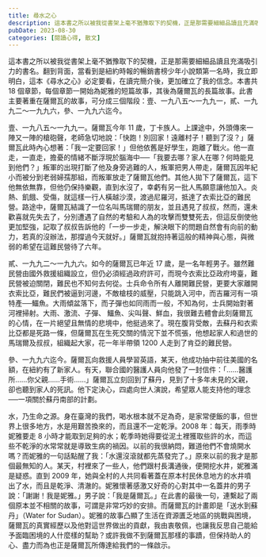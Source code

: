 ```yaml
---
title: 尋水之心
description: 這本書之所以被我從書架上毫不猶豫取下的契機，正是那需要細細品讀且充滿吸引力的書名。翻到背面，當看到是紐約時報的暢銷書榜少年小說類第一名時，我立即明白，這本《尋水之心》必定要看，在讀完簡介後，更加確立了……
pubDate: 2023-08-30
categories: [閱讀心得, 散文]
---
```


<!--author: 琳達．蘇．帕克（Linda Sue Park）-->

這本書之所以被我從書架上毫不猶豫取下的契機，正是那需要細細品讀且充滿吸引力的書名。翻到背面，當看到是紐約時報的暢銷書榜少年小說類第一名時，我立即明白，這本《尋水之心》必定要看，在讀完簡介後，更加確立了我的信念。本書共 18 個章節，每個章節一開始為妮雅的短篇故事，其後為薩爾瓦的長篇故事。此書主要著重在薩爾瓦的故事，可分成三個階段：壹、一九八五～一九九一，貳、一九九二～一九九六，參、一九九六迄今。

壹、一九八五～一九九一。薩爾瓦今年 11 歲，丁卡族人。上課途中，外頭傳來一陣又一陣的槍砲聲，老師急切地說：「快跑！別回家！遠離村子！聽到了沒？」薩爾瓦此時內心想著：「我一定要回家！」但他依舊是好學生，跑離了戰火。他一直走，一直走，擔憂的情緒不斷浮現於腦海中──「我要去哪？家人在哪？何時能見到他們？」叛軍的出現打斷了他及身旁逃難的人，叛軍把男人帶走，薩爾瓦因年紀小而被分到老弱婦孺那組，而叛軍放走了薩爾瓦他們。其他人拋下了薩爾瓦，這下他無依無靠，但他仍保持樂觀，直到水沒了，幸虧有另一批人馬願意讓他加入。炎熱、飢餓、受傷，就這樣一行人橫越沙漠，渡過尼羅河，抵達了衣索比亞的難民營。路途中，薩爾瓦結識了一位名叫馬瑞爾的朋友，並且遇見了叔叔，然而，還未歡喜就先失去了，分別遭遇了自然的考驗和人為的攻擊而雙雙死去，但這反倒使他更加堅強，記取了叔叔告訴他的「一步一步走，解決眼下的問題自然會有向前的動力，若真的沒辦法，那撐過今天就好。」薩爾瓦就抱持著這般的精神與心態，與微弱的希望在這難民營待了六年。

貳、一九九二～一九九六。如今的薩爾瓦已年近 17 歲，是一名年輕男子。雖然難民營由國外救援組織設立，但仍必須經過政府許可，而現今衣索比亞政府垮臺，難民營被迫關閉，難民也不知何去何從。士兵命令所有人離開難民營，更要大家離開衣索比亞，難民們被逼到河邊，不敵槍枝的威壓，只能跳入河中，而吉羅河有一項特產──鱷魚。大雨傾盆落下，而子彈也如同雨而一般，不知為何，士兵開始對著河裡掃射。大雨、激流、子彈、 鱷魚、尖叫聲、鮮血，我很難去體會此刻薩爾瓦的心情，在一片絕望且無情的悲境中，他挺過來了。現在腹背受敵，去蘇丹和衣索比亞都是死路一條，但薩爾瓦在生死交關的情況下並不慌張，他想起家人和過世的馬瑞爾及叔叔，組織起大家，花一年半帶領 1200 人走到了肯亞的難民營。

參、一九九六迄今。薩爾瓦向救援人員學習英語，某天，他成功抽中前往美國的名額，在紐約有了新家人。有天，聯合國的醫護人員向他發了一封信件：「……醫護所……你父親……手術……」薩爾瓦立刻回到了蘇丹，見到了十多年未見的父親，卻也聽到家人的死訊。他下定決心，四處向世人演說，希望眾人能支持他的理念──一項關於蘇丹南部的計劃。

水，乃生命之源。身在臺灣的我們，喝水根本就不足為奇，是家常便飯的事，但世界上很多地方，水是用艱苦換來的，而且還不一定乾淨。2008 年：每天，雨季時妮雅要走 8 小時才能取到足夠的水；乾季時她得要從泥土裡獲取些許的水，而這些不乾淨的水常常就是導致生病的禍因。以前的我很納悶，難道他們不會燒開水嗎？而妮雅的一句話點醒了我：「水還沒滾就都先蒸發完了。」原來以前的我才是那個最無知的人。某天，村裡來了一些人，他們跟村長溝通後，便開挖水井，妮雅滿是疑惑。直到 2009 年，她與全村的人共同看著蓋在原本村民休息地方的水井噴出了水，而且是乾淨、清澈的。妮雅懷著感激又好奇的心對其中一名蓋井的男子說：「謝謝！我是妮雅。」男子說：「我是薩爾瓦。」在此書的最後一句，連繫起了兩個原本並不相關的故事，可謂是非常巧妙的安排。而薩爾瓦的計畫即是「送水到蘇丹」（Water for Sudan）。妮雅的故事凸顯了生活在資源匱乏地區的挑戰與困境，薩爾瓦的真實經歷以及他對這世界做出的貢獻，我由衷敬佩，也讓我反思自己能給予面臨困境的人什麼樣的幫助？或許我做不到薩爾瓦那樣的事蹟，但保持助人的心、盡力而為也正是薩爾瓦所傳達給我們的一條啟示。
